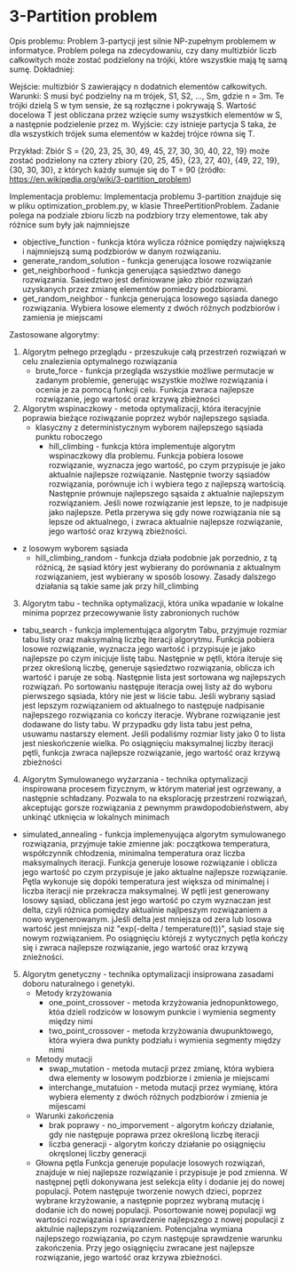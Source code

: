# 3-Partition problem

Opis problemu:
Problem 3-partycji jest silnie NP-zupełnym problemem w informatyce. Problem polega na zdecydowaniu, czy dany multizbiór liczb całkowitych może zostać podzielony na trójki, które wszystkie mają tę samą sumę. Dokładniej:

Wejście: multizbiór S zawierający n dodatnich elementów całkowitych.
Warunki: S musi być podzielny na m trójek, S1, S2, …, Sm, gdzie n = 3m. Te trójki dzielą S w tym sensie, że są rozłączne i pokrywają S. Wartość docelowa T jest obliczana przez wzięcie sumy wszystkich elementów w S, a następnie podzielenie przez m.
Wyjście: czy istnieje partycja S taka, że dla wszystkich trójek suma elementów w każdej trójce równa się T.

Przykład:
Zbiór S = {20, 23, 25, 30, 49, 45, 27, 30, 30, 40, 22, 19} może zostać podzielony na cztery zbiory {20, 25, 45}, {23, 27, 40}, {49, 22, 19}, {30, 30, 30}, z których każdy sumuje się do T = 90
(żródło: https://en.wikipedia.org/wiki/3-partition_problem)

Implementacja problemu:
Implementacja problemu 3-partition znajduje się w pliku optimization_problem.py, w klasie ThreePertitionProblem. Zadanie polega na podziale zbioru liczb na podzbiory trzy elementowe, tak aby różnice sum były jak najmniejsze
  - objective_function - funkcja która wylicza różnice pomiędzy największą i najmniejszą sumą podzbiorów w danym rozwiązaniu.
  - generate_random_solution - funkcja generująca losowe rozwiązanie
  - get_neighborhood - funkcja generująca sąsiedztwo danego rozwiązania. Sasiedztwo jest definiowane jako zbiór rozwiązań uzyskanych przez zmianę elementów pomiedzy podzbiorami.
  - get_random_neighbor - funkcja generująca losowego sąsiada danego rozwiązania. Wybiera losowe elementy z dwóch różnych podzbiorów i zamienia je miejscami

Zastosowane algorytmy:
1. Algorytm pełnego przeglądu - przeszukuje całą przestrzeń rozwiązań w celu znalezienia optymalnego rozwiązania
     - brute_force - funkcja przegląda wszystkie możliwe permutacje w zadanym problemie, generując wszystkie możlwe rozwiązania i ocenia je za pomocą funkcji celu. Funkcja zwraca najlepsze rozwiązanie, jego wartość oraz krzywą zbieżności
2. Algorytm wspinaczkowy - metoda optymalizacji, która iteracyjnie poprawia bieżące roziwązanie poprzez wybór najlepszego sąsiada.
   - klasyczny z deterministycznym wyborem najlepszego sąsiada punktu roboczego
     - hill_climbing - funkcja która implementuje algorytm wspinaczkowy dla problemu. Funkcja pobiera losowe rozwiązanie, wyznacza jego wartość, po czym przypisuje je jako aktualnie najlepsze rozwiązanie. Następnie tworzy sąsiadów rozwiązania, porównuje ich i wybiera tego z najlepszą wartością. Następnie prównuje najlepszego sąsaida z aktualnie najlepszym rozwiązaniem. Jeśli nowe rozwiązanie jest lepsze, to je nadpisuje jako najlepsze. Petla przerywa się gdy nowe rozwiązania nie są lepsze od aktualnego, i zwraca aktualnie najlepsze rozwiązanie, jego wartość oraz krzywą zbieżności.
  - z losowym wyborem sąsiada
       - hill_climbing_random - funkcja działa podobnie jak porzednio, z tą różnicą, że sąsiad który jest wybierany do porównania z aktualnym rozwiązaniem, jest wybierany w sposób losowy. Zasady dalszego działania są takie same jak przy hill_climbing
3. Algorytm tabu - technika optymalizacji, która unika wpadanie w lokalne minima poprzez przecowywanie listy zabronionych ruchów
  - tabu_search - funkcja implementująca algorytm Tabu, przyjmuje rozmiar tabu listy oraz maksymalną liczbę iteracji algorytmu. Funkcja pobiera losowe rozwiązanie, wyznacza jego wartość i przypisuje je jako najlepsze po czym inicjuje listę tabu. Następnie w pętli, która iteruje się przez określoną liczbę, generuje sąsiedztwo rozwiązania, oblicza ich wartość i paruje ze sobą. Następnie lista jest sortowana wg najlepszych rozwiązań. Po sortowaniu następuje iteracja owej listy aż do wyboru pierwszego sąsiada, który nie jest w liście tabu. Jeśli wybrany sąsiad jest lepszym rozwiązaniem od aktualnego to następuje nadpisanie najlepszego rozwiązania co kończy iteracje. Wybrane rozwiązanie jest dodawane do listy tabu. W przypadku gdy lista tabu jest pełna, usuwamu nastarszy element. Jeśli podaliśmy rozmiar listy jako 0 to lista jest nieskończenie wielka. Po osiągnięciu maksymalnej liczby iteracji pętli, funkcja zwraca najlepsze rozwiązanie, jego wartość oraz krzywą zbieżności
4. Algorytm Symulowanego wyżarzania - technika optymalizacji inspirowana procesem fizycznym, w którym materiał jest ogrzewany, a następnie schładzany. Pozwala to na eksplorację przestrzeni rozwiązań, akceptując gorsze rozwiązania z pewnymm prawdopodobieństwem, aby unkinąć utknięcia w lokalnych minimach
  - simulated_annealing - funkcja implemenyująca algorytm symulowanego rozwiązania, przyjmuje takie zmienne jak: początkowa temperatura, współczynnik chłodzenia, minimalna temperatura oraz liczba maksymalnych iteracji. Funkcja generuje losowe rozwiązanie i oblicza jego wartość po czym przypisuje je jako aktualne najlepsze rozwiązanie. Pętla wykonuje się dopóki temperatura jest większa od minimalnej i liczba iteracji nie przekracza maksymalnej. W pętli jest generowany losowy sąsiad, obliczana jest jego wartość po czym wyznaczan jest delta, czyli różnica pomiędzy aktualnie najlpeszym rozwiązaniem a nowo wygenerowanym. jJeśli delta jest mniejsza od zera lub losowa wartość jest mniejsza niż "exp(-delta / temperature(t))", sąsiad staje się nowym rozwiązaniem. Po osiągnięciu którejś z wytycznych pętla kończy się i zwraca najlepsze rozwiązanie, jego wartość oraz krzywą znieżności.
5. Algorytm genetyczny - technika optymalizacji insiprowana zasadami doboru naturalnego i genetyki.
     - Metody krzyżowania
       - one_point_crossover - metoda krzyżowania jednopunktowego, któa dzieli rodziców w losowym punkcie i wymienia segmenty między nimi
       - two_point_crossover - metoda krzyżowania dwupunktowego, która wyiera dwa punkty podziału i wymienia segmenty między nimi
     - Metody mutacji
       - swap_mutation - metoda mutacji przez zmianę, która wybiera dwa elementy w losowym podzbiorze i zmienia je miejscami
       - interchange_mutatuion - metoda mutacji przez wymianę, która wybiera elementy z dwóch różnych podzbiorów i zmienia je mijescami
     - Warunki zakończenia
       - brak poprawy - no_imporvement - algorytm kończy działanie, gdy nie następuje poprawa przez określoną liczbę iteracji
       - liczba generacji - algorytm kończy działanie po osiągnięciu okręslonej liczby generacji
     - Głowna pętla
   Funkcja generuje populacje losowych rozwiązań, znajduje w niej najlepsze rozwiązanie i przypisuje je pod zmienna.
   W następnej pętli dokonywana jest selekcja elity i dodanie jej do nowej populacji. Potem następuje tworzenie nowych dzieci, poprzez wybrane krzyżowanie, a następnie poprzez wybraną mutację i dodanie ich do nowej populacji. Posortowanie nowej populacji wg wartości rozwiązania i sprawdzenie najlepszego z nowej populacji z aktulnie najlepszym rozwiązaniem. Potencjalna wymiana najlepszego rozwiązania, po czym następuje sprawdzenie warunku zakończenia. Przy jego osiągnięciu zwracane jest najlepsze rozwiązanie, jego wartość oraz krzywa zbieżności.
     
